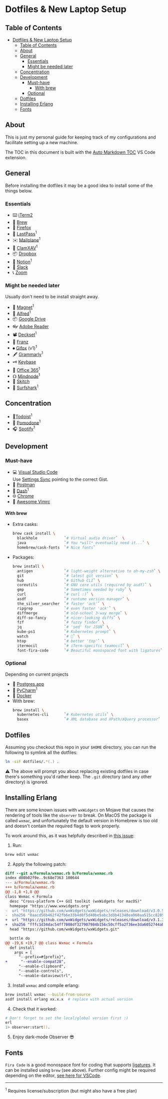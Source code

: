 # Dotfiles & New Laptop Setup

## Table of Contents

<!-- TOC -->

- [Dotfiles & New Laptop Setup](#dotfiles--new-laptop-setup)
    - [Table of Contents](#table-of-contents)
    - [About](#about)
    - [General](#general)
        - [Essentials](#essentials)
        - [Might be needed later](#might-be-needed-later)
    - [Concentration](#concentration)
    - [Development](#development)
        - [Must-have](#must-have)
            - [With brew](#with-brew)
        - [Optional](#optional)
    - [Dotfiles](#dotfiles)
    - [Installing Erlang](#installing-erlang)
    - [Fonts](#fonts)

<!-- /TOC -->
## About

This is just my personal guide for keeping track of my configurations and facilitate setting up a new machine.

The TOC in this document is built with the [Auto Markdown TOC](https://marketplace.visualstudio.com/items?itemName=huntertran.auto-markdown-toc) VS Code extension.

## General

Before installing the dotfiles it may be a good idea to install some of the things below.

### Essentials

- ⌨️ [iTerm2](https://www.iterm2.com/)
- 🍺 [Brew](https://brew.sh/)
- 🦊 [Firefox](https://www.mozilla.org/en-US/firefox/new/)
- 🔑 [LastPass](https://lastpass.com/misc_download2.php)<sup>1</sup>
- ✉️ [Mailplane](https://mailplaneapp.com/)<sup>1</sup>
- 🦠 [ClamXAV](https://www.clamxav.com/)<sup>1</sup>
- 📦 [Dropbox](https://www.dropbox.com/)
- 📝 [Notion](https://www.notion.so/desktop)<sup>1</sup>
- 💬 [Slack](https://slack.com/intl/en-de/downloads/mac)
- 📞 [Zoom](https://zoom.us/download)

### Might be needed later

Usually don't need to be install straight away.

- 🧲 [Magnet](https://magnet.crowdcafe.com/)<sup>1</sup>
- 🎩 [Alfred](https://www.alfredapp.com/)<sup>1</sup>
- 📦 [Google Drive](https://www.google.com/drive/download/)
- 👓 [Adobe Reader](https://get.adobe.com/uk/reader/)
- 📽 [Deckset](https://www.deckset.com/)<sup>1</sup>
- 📱 [Franz](https://meetfranz.com/)
- ⏺ [Gifox](https://gifox.io/) (v1)<sup>1</sup>
- 🖋 [Grammarly](https://app.grammarly.com/)<sup>1</sup>
- 🗝 [Keybase](https://keybase.io/docs/the_app/install_macos)
- 💼 [Office 365](https://www.office.com/)<sup>1</sup>
- ☊ [Mindnode](https://mindnode.com/)<sup>1</sup>
- 📸 [Skitch](https://evernote.com/products/skitch)
- 🦈 [Surfshark](https://surfshark.com/)<sup>1</sup>

## Concentration

- 🎯[Todoist](https://todoist.com/downloads/mac)<sup>1</sup>
- 🍅 [Pomodone](https://pomodoneapp.com/download-pomodone-app.html)<sup>1</sup>
- 🎧 [Spotify](https://www.spotify.com/de/download/mac/)<sup>1</sup>

## Development

### Must-have

- 💻 [Visual Studio Code](https://code.visualstudio.com/)
  <br>Use [Settings Sync](https://marketplace.visualstudio.com/items?itemName=Shan.code-settings-sync) pointing to the correct Gist.
- 📯 [Postman](https://www.postman.com/downloads/)
- 📑 [Dash](https://kapeli.com/dash)<sup>1</sup>
- 🌐 [Chrome](https://www.google.com/chrome/)
- 📝 [Awesome Vimrc](https://github.com/amix/vimrc)

#### With brew

- Extra casks:
  ```zsh
  brew cask install \
    blackhole            `# Virtual audio driver`  \
    java                 `# You *will* eventually need it...` \
    homebrew/cask-fonts  `# Nice fonts`
  ```
  
- Packages:
  ```zsh
  brew install \
    antigen              `# light-weight alternative to oh-my-zsh` \
    git                  `# latest git version` \
    hub                  `# Github CLI` \
    coreutils            `# GNU core utils (required by asdf)` \
    gmp                  `# Sometimes needed by ruby` \
    curl                 `# curl :)` \
    asdf                 `# runtume version manager` \
    the_silver_searcher  `# faster 'ack'` \
    ripgrep              `# even faster 'ack'` \
    diffmerge            `# old-school 3-way merge` \
    diff-so-fancy        `# nicer-looking diffs` \
    fzf                  `# fuzzy finder` \
    jq                   `# 'sed' for JSON` \
    kube-ps1             `# Kubernetes prompt` \
    watch                `# 👀` \
    htop                 `# better 'top'` \
    itermocil            `# iTerm-specific teamocil` \
    font-fira-code       `# Beautiful monospaced font with ligatures`


### Optional

Depending on current projects

- 🐘 [Postgres.app](https://postgresapp.com/)
- 🐍 [PyCharm](https://www.jetbrains.com/pycharm/)<sup>1</sup>
- 🐳 [Docker](https://www.docker.com/products/docker-desktop)
- With brew:
  ```zsh
  brew install \
    kubernetes-cli       `# Kubernetes utils` \
    basex                `# XML database and XPath/XQuery processor`

## Dotfiles

Assuming you checkout this repo in your `$HOME` directory, you can run the following to symlink all the dotfiles:

```zsh
ln -siF dotfiles/.*(.) .
```

⚠️ The above will prompt you about replacing existing dotfiles in case there's something you'd rather keep. The `.git` directory (and any other directory) is ignored.

## Installing Erlang

There are some known issues with `wxWidgets` on Mojave that causes the rendering of tools like the `observer` to break. On MacOS the package is called `wxmac`, and unfortunately the default version in Homebrew is too old and doesn't contain the required flags to work properly.

To work around this, as it was helpfully described in [this issue](https://github.com/asdf-vm/asdf-erlang/issues/95#issuecomment-593923921):

1. Run:
  ```zsh
  brew edit wxmac
  ```

2. Apply the following patch:
  ```diff
  diff --git a/Formula/wxmac.rb b/Formula/wxmac.rb
  index d80b02f9e..9c68e7363 100644
  --- a/Formula/wxmac.rb
  +++ b/Formula/wxmac.rb
  @@ -1,8 +1,8 @@
  class Wxmac < Formula
    desc "Cross-platform C++ GUI toolkit (wxWidgets for macOS)"
    homepage "https://www.wxwidgets.org"
  -  url "https://github.com/wxWidgets/wxWidgets/releases/download/v3.0.5/wxWidgets-3.0.5.tar.bz2"
  -  sha256 "8aacd56b462f42fb6e33b4d8f5d40be5abc3d3b41348ea968aa515cc8285d813"
  +  url "https://github.com/wxWidgets/wxWidgets/releases/download/v3.1.3/wxWidgets-3.1.3.tar.bz2"
  +  sha256 "fffc1d34dac54ff7008df327907984b156c50cff5a2f36ee3da6052744ab554a"
    head "https://github.com/wxWidgets/wxWidgets.git"
  
    bottle do
  @@ -19,6 +19,7 @@ class Wxmac < Formula
    def install
      args = [
        "--prefix=#{prefix}",
  +      "--enable-compat28",
        "--enable-clipboard",
        "--enable-controls",
        "--enable-dataviewctrl",
  ```

3. Install `wxmac` and compile erlang:
  ```zsh
  brew install wxmac --build-from-source
  asdf install erlang xx.x.x  # replace with actual version
  ```

4. Check that it worked:
  ```zsh
  # Don't forget to set the local/global version first :)
  erl
  1> observer:start().
  ```

5. Enjoy dark-mode Observer 😎

## Fonts

`Fira Code` is a good monospace font for coding that supports [ligatures](https://www.wikiwand.com/en/Ligature_(writing)). It can be installed using `brew` (see above).
Further config might be required depending on the editor, [see here for VSCode](https://github.com/tonsky/FiraCode/wiki/VS-Code-Instructions).

---
<sup>1</sup> Requires license/subscription (but might also have a free plan)
